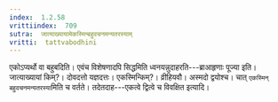 ```yaml
---
index:  1.2.58
vrittiindex:  709
sutra:  जात्याख्यायामेकस्मिन्बहुवचनमन्यतरस्याम्
vritti:  tattvabodhini 
---
```


एकोऽप्यर्थो वा बहुबदिति। एवंच विशेषणादपि सिद्धमिति ध्वनयन्नुदाहरति---ब्राआहृणाः पूज्या इति। जात्याख्यायां किम्?। दोवदत्तो यज्ञदत्तः। एकस्मिन्किम्?। व्रीहियवौ। अस्मदो द्वयोश्च। चात् `एकस्मिन् बहुवचनमन्यतरस्या`मिति च वर्तते। तदेतदाह---एकत्वे द्वित्वे च विवक्षित इत्यादि।

